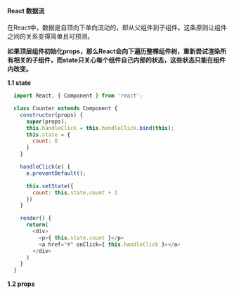 <!--
 * @Author: renyong
 * @Date: 2022-08-30 23:45:57
 * @LastEditors: Please set LastEditors
 * @LastEditTime: 2022-08-31 00:20:03
 * @Description: 
-->
#### React 数据流
在React中，数据是自顶向下单向流动的，即从父组件到子组件。这条原则让组件之间的关系变得简单且可预测。

__如果顶层组件初始化props，那么React会向下遍历整棵组件树，重新尝试渲染所有相关的子组件，而state只关心每个组件自己内部的状态，这些状态只能在组件内改变。__

__1.1  state__

``` javascript
  import React, { Component } from 'react';

  class Counter extends Component {
    constructor(props) {
      super(props);
      this.handleClick = this.handleClick.bind(this);
      this.state = {
        count: 0
      }
    }

    handleClick(e) {
      e.preventDefault();

      this.setState({
        count: this.state.count + 1
      })
    }

    render() {
      return(
        <div>
          <p>{ this.state.count }</p>
          <a href="#" onClick={ this.handleClick }></a>
        </div>
      )
    }
  }
```
__1.2 props__
